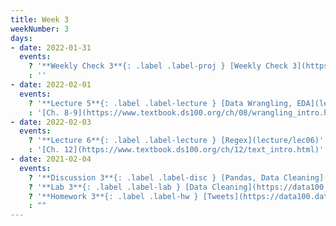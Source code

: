 ```yaml
---
title: Week 3
weekNumber: 3
days:
- date: 2022-01-31
  events:
    ? '**Weekly Check 3**{: .label .label-proj } [Weekly Check 3](https://docs.google.com/forms/d/e/1FAIpQLSft7Q5SbRi1eHu-r3Iz-X15-BDS1fJLfOJq5PTzgnWAK4f8AQ/viewform?usp=sf_link) (due Feb 7)'
    : ''
- date: 2022-02-01
  events:
    ? '**Lecture 5**{: .label .label-lecture } [Data Wrangling, EDA](lecture/lec05)'
    : '[Ch. 8-9](https://www.textbook.ds100.org/ch/08/wrangling_intro.html)'
- date: 2022-02-03
  events:
    ? '**Lecture 6**{: .label .label-lecture } [Regex](lecture/lec06)'
    : '[Ch. 12](https://www.textbook.ds100.org/ch/12/text_intro.html)'
- date: 2021-02-04
  events:
    ? '**Discussion 3**{: .label .label-disc } [Pandas, Data Cleaning](https://drive.google.com/file/d/1GPVst29IHfRj7DvzMUI3_GcIJUD7ubxY/view?usp=sharing) ([code](https://data100.datahub.berkeley.edu/hub/user-redirect/git-pull?repo=https%3A%2F%2Fgithub.com%2FDS-100%2Fsp22&branch=main&urlpath=lab%2Ftree%2Fsp22%2Fdisc%2Fdisc03)) ([solutions](https://drive.google.com/file/d/16FK2F1MPiVpIZtfSlKthoi3rkO6vw5OQ/view?usp=sharing)) ([recording](https://youtube.com/playlist?list=PLQCcNQgUcDfrTOBnCwaADLYoNEmeJCmsP))'
    ? '**Lab 3**{: .label .label-lab } [Data Cleaning](https://data100.datahub.berkeley.edu/hub/user-redirect/git-pull?repo=https%3A%2F%2Fgithub.com%2FDS-100%2Fsp22&branch=main&urlpath=lab%2Ftree%2Fsp22%2Flab%2Flab03%2Flab03.ipynb) (due Feb 8)'
    ? '**Homework 3**{: .label .label-hw } [Tweets](https://data100.datahub.berkeley.edu/hub/user-redirect/git-pull?repo=https%3A%2F%2Fgithub.com%2FDS-100%2Fsp22&branch=main&urlpath=lab%2Ftree%2Fsp22%2Fhw%2Fhw03%2Fhw03.ipynb) (due Feb 10)'
    : ""
---
```

